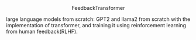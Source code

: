 

<center>FeedbackTransformer</center>

large language models from scratch: GPT2 and llama2 from scratch with the implementation of transformer, and training it using reinforcement learning from human feedback(RLHF).
